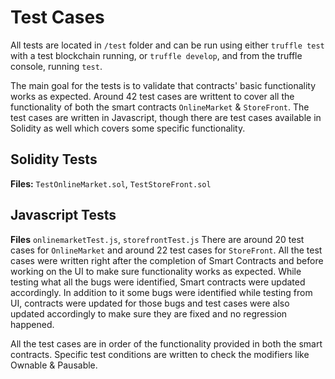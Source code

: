 # Test Cases

All tests are located in `/test` folder and can be run using either `truffle test` with a test blockchain running, or `truffle develop`, and from the truffle console, running `test`. 

The main goal for the tests is to validate that contracts' basic functionality works as expected. 
Around 42 test cases are writtent to cover all the functionality of both the smart contracts `OnlineMarket` & `StoreFront`.
The test cases are written in Javascript, though there are test cases available in Solidity as well which covers some specific functionality.

## Solidity Tests 
**Files:** `TestOnlineMarket.sol`, `TestStoreFront.sol` 

## Javascript Tests 
**Files** `onlinemarketTest.js`, `storefrontTest.js`
There are around 20 test cases for `OnlineMarket` and around 22 test cases for `StoreFront`. All the test cases were written right after the completion of Smart Contracts and before working on the UI to make sure functionality works as expected. While testing what all the bugs were identified, Smart contracts were updated accordingly. In addition to it some bugs were identified while testing from UI, contracts were updated for those bugs and test cases were also updated accordingly to make sure they are fixed and no regression happened.

All the test cases are in order of the functionality provided in both the smart contracts. Specific test conditions are written to check the modifiers like Ownable & Pausable.


